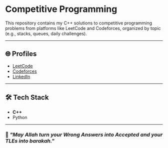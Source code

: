 # Competitive Programming

This repository contains my C++ solutions to competitive programming problems from platforms like LeetCode and Codeforces, organized by topic (e.g., stacks, queues, daily challenges).

---

## 🌐 Profiles
- [LeetCode](https://leetcode.com/u/PiXel26/)
- [Codeforces](https://codeforces.com/profile/PiXel29)
- [LinkedIn](https://www.linkedin.com/in/mohamedhabibabidd/)

---

## 🛠️ Tech Stack
- **C++**
- Python

---

### 🙌 *"May Allah turn your Wrong Answers into Accepted and your TLEs into barakah."*
